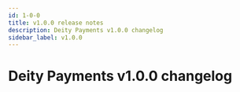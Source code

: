 ```yaml
---
id: 1-0-0
title: v1.0.0 release notes
description: Deity Payments v1.0.0 changelog
sidebar_label: v1.0.0
---
```


# Deity Payments v1.0.0 changelog
